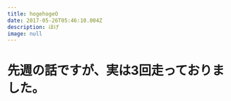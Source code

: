 ```yaml
---
title: hogehogeO
date: 2017-05-26T05:46:10.004Z
description: ほげ
image: null
---
```


# 先週の話ですが、実は3回走っておりました。